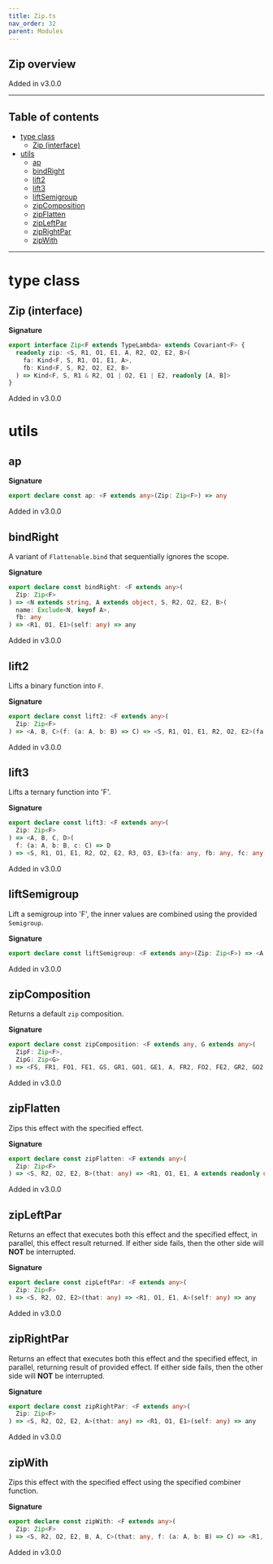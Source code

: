 ```yaml
---
title: Zip.ts
nav_order: 32
parent: Modules
---
```


## Zip overview

Added in v3.0.0

---

<h2 class="text-delta">Table of contents</h2>

- [type class](#type-class)
  - [Zip (interface)](#zip-interface)
- [utils](#utils)
  - [ap](#ap)
  - [bindRight](#bindright)
  - [lift2](#lift2)
  - [lift3](#lift3)
  - [liftSemigroup](#liftsemigroup)
  - [zipComposition](#zipcomposition)
  - [zipFlatten](#zipflatten)
  - [zipLeftPar](#zipleftpar)
  - [zipRightPar](#ziprightpar)
  - [zipWith](#zipwith)

---

# type class

## Zip (interface)

**Signature**

```ts
export interface Zip<F extends TypeLambda> extends Covariant<F> {
  readonly zip: <S, R1, O1, E1, A, R2, O2, E2, B>(
    fa: Kind<F, S, R1, O1, E1, A>,
    fb: Kind<F, S, R2, O2, E2, B>
  ) => Kind<F, S, R1 & R2, O1 | O2, E1 | E2, readonly [A, B]>
}
```

Added in v3.0.0

# utils

## ap

**Signature**

```ts
export declare const ap: <F extends any>(Zip: Zip<F>) => any
```

Added in v3.0.0

## bindRight

A variant of `Flattenable.bind` that sequentially ignores the scope.

**Signature**

```ts
export declare const bindRight: <F extends any>(
  Zip: Zip<F>
) => <N extends string, A extends object, S, R2, O2, E2, B>(
  name: Exclude<N, keyof A>,
  fb: any
) => <R1, O1, E1>(self: any) => any
```

Added in v3.0.0

## lift2

Lifts a binary function into `F`.

**Signature**

```ts
export declare const lift2: <F extends any>(
  Zip: Zip<F>
) => <A, B, C>(f: (a: A, b: B) => C) => <S, R1, O1, E1, R2, O2, E2>(fa: any, fb: any) => any
```

Added in v3.0.0

## lift3

Lifts a ternary function into 'F'.

**Signature**

```ts
export declare const lift3: <F extends any>(
  Zip: Zip<F>
) => <A, B, C, D>(
  f: (a: A, b: B, c: C) => D
) => <S, R1, O1, E1, R2, O2, E2, R3, O3, E3>(fa: any, fb: any, fc: any) => any
```

Added in v3.0.0

## liftSemigroup

Lift a semigroup into 'F', the inner values are combined using the provided `Semigroup`.

**Signature**

```ts
export declare const liftSemigroup: <F extends any>(Zip: Zip<F>) => <A, S, R, O, E>(Semigroup: any) => any
```

Added in v3.0.0

## zipComposition

Returns a default `zip` composition.

**Signature**

```ts
export declare const zipComposition: <F extends any, G extends any>(
  ZipF: Zip<F>,
  ZipG: Zip<G>
) => <FS, FR1, FO1, FE1, GS, GR1, GO1, GE1, A, FR2, FO2, FE2, GR2, GO2, GE2, B>(fa: any, fb: any) => any
```

Added in v3.0.0

## zipFlatten

Zips this effect with the specified effect.

**Signature**

```ts
export declare const zipFlatten: <F extends any>(
  Zip: Zip<F>
) => <S, R2, O2, E2, B>(that: any) => <R1, O1, E1, A extends readonly unknown[]>(self: any) => any
```

Added in v3.0.0

## zipLeftPar

Returns an effect that executes both this effect and the specified effect,
in parallel, this effect result returned. If either side fails, then the
other side will **NOT** be interrupted.

**Signature**

```ts
export declare const zipLeftPar: <F extends any>(
  Zip: Zip<F>
) => <S, R2, O2, E2>(that: any) => <R1, O1, E1, A>(self: any) => any
```

Added in v3.0.0

## zipRightPar

Returns an effect that executes both this effect and the specified effect,
in parallel, returning result of provided effect. If either side fails,
then the other side will **NOT** be interrupted.

**Signature**

```ts
export declare const zipRightPar: <F extends any>(
  Zip: Zip<F>
) => <S, R2, O2, E2, A>(that: any) => <R1, O1, E1>(self: any) => any
```

Added in v3.0.0

## zipWith

Zips this effect with the specified effect using the
specified combiner function.

**Signature**

```ts
export declare const zipWith: <F extends any>(
  Zip: Zip<F>
) => <S, R2, O2, E2, B, A, C>(that: any, f: (a: A, b: B) => C) => <R1, O1, E1>(self: any) => any
```

Added in v3.0.0
